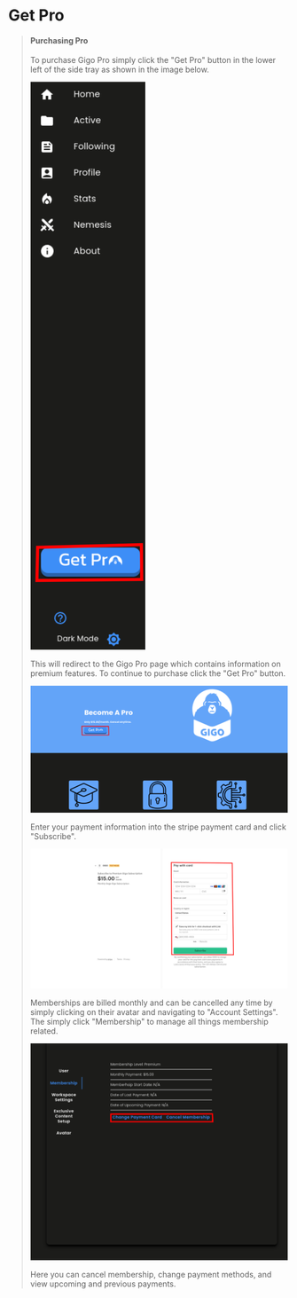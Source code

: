 # Get Pro
>#### Purchasing Pro
>
>To purchase Gigo Pro simply click the "Get Pro" button in the lower left of the side tray as shown in the image below.
>
>![pro_purchase_1.svg.svg](https://raw.githubusercontent.com/Gage-Technologies/gigo-documentation/master/pro/pro_purchase_1.svg)
>
>
>This will redirect to the Gigo Pro page which contains information on premium features. To continue to purchase click the "Get Pro" button.
>
>![pro_purchase_2.svg.svg](https://raw.githubusercontent.com/Gage-Technologies/gigo-documentation/master/pro/pro_purchase_2.svg)
>
>
>Enter your payment information into the stripe payment card and click "Subscribe".
>
>![pro_purchase_3.svg.svg](https://raw.githubusercontent.com/Gage-Technologies/gigo-documentation/master/pro/pro_purchase_3.svg)
>
>
>Memberships are billed monthly and can be cancelled any time by simply clicking on their avatar and navigating to "Account Settings". The simply click "Membership" to manage all things membership related.
>
>![pro_purchase_4.svg.svg](https://raw.githubusercontent.com/Gage-Technologies/gigo-documentation/master/pro/pro_purchase_4.svg)
>
>Here you can cancel membership, change payment methods, and view upcoming and previous payments.

